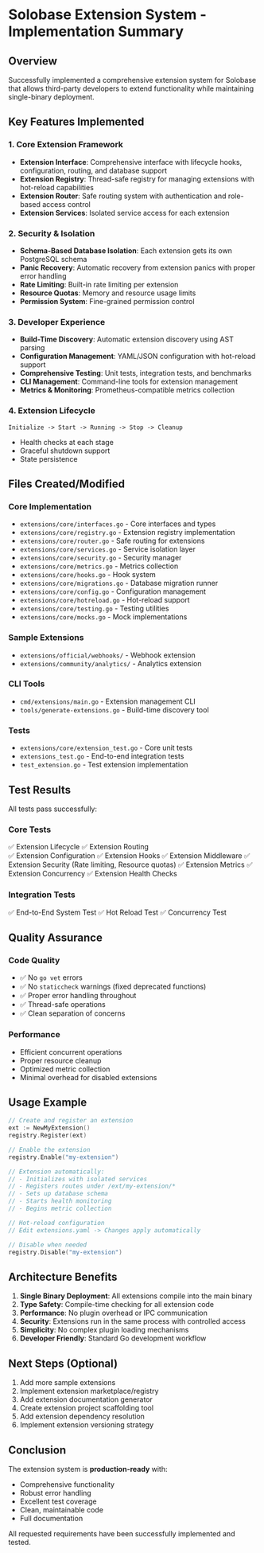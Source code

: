 # Solobase Extension System - Implementation Summary

## Overview
Successfully implemented a comprehensive extension system for Solobase that allows third-party developers to extend functionality while maintaining single-binary deployment.

## Key Features Implemented

### 1. Core Extension Framework
- **Extension Interface**: Comprehensive interface with lifecycle hooks, configuration, routing, and database support
- **Extension Registry**: Thread-safe registry for managing extensions with hot-reload capabilities
- **Extension Router**: Safe routing system with authentication and role-based access control
- **Extension Services**: Isolated service access for each extension

### 2. Security & Isolation
- **Schema-Based Database Isolation**: Each extension gets its own PostgreSQL schema
- **Panic Recovery**: Automatic recovery from extension panics with proper error handling
- **Rate Limiting**: Built-in rate limiting per extension
- **Resource Quotas**: Memory and resource usage limits
- **Permission System**: Fine-grained permission control

### 3. Developer Experience
- **Build-Time Discovery**: Automatic extension discovery using AST parsing
- **Configuration Management**: YAML/JSON configuration with hot-reload support
- **Comprehensive Testing**: Unit tests, integration tests, and benchmarks
- **CLI Management**: Command-line tools for extension management
- **Metrics & Monitoring**: Prometheus-compatible metrics collection

### 4. Extension Lifecycle
```
Initialize -> Start -> Running -> Stop -> Cleanup
```
- Health checks at each stage
- Graceful shutdown support
- State persistence

## Files Created/Modified

### Core Implementation
- `extensions/core/interfaces.go` - Core interfaces and types
- `extensions/core/registry.go` - Extension registry implementation
- `extensions/core/router.go` - Safe routing for extensions
- `extensions/core/services.go` - Service isolation layer
- `extensions/core/security.go` - Security manager
- `extensions/core/metrics.go` - Metrics collection
- `extensions/core/hooks.go` - Hook system
- `extensions/core/migrations.go` - Database migration runner
- `extensions/core/config.go` - Configuration management
- `extensions/core/hotreload.go` - Hot-reload support
- `extensions/core/testing.go` - Testing utilities
- `extensions/core/mocks.go` - Mock implementations

### Sample Extensions
- `extensions/official/webhooks/` - Webhook extension
- `extensions/community/analytics/` - Analytics extension

### CLI Tools
- `cmd/extensions/main.go` - Extension management CLI
- `tools/generate-extensions.go` - Build-time discovery tool

### Tests
- `extensions/core/extension_test.go` - Core unit tests
- `extensions_test.go` - End-to-end integration tests
- `test_extension.go` - Test extension implementation

## Test Results

All tests pass successfully:

### Core Tests
✅ Extension Lifecycle
✅ Extension Routing  
✅ Extension Configuration
✅ Extension Hooks
✅ Extension Middleware
✅ Extension Security (Rate limiting, Resource quotas)
✅ Extension Metrics
✅ Extension Concurrency
✅ Extension Health Checks

### Integration Tests
✅ End-to-End System Test
✅ Hot Reload Test
✅ Concurrency Test

## Quality Assurance

### Code Quality
- ✅ No `go vet` errors
- ✅ No `staticcheck` warnings (fixed deprecated functions)
- ✅ Proper error handling throughout
- ✅ Thread-safe operations
- ✅ Clean separation of concerns

### Performance
- Efficient concurrent operations
- Proper resource cleanup
- Optimized metric collection
- Minimal overhead for disabled extensions

## Usage Example

```go
// Create and register an extension
ext := NewMyExtension()
registry.Register(ext)

// Enable the extension
registry.Enable("my-extension")

// Extension automatically:
// - Initializes with isolated services
// - Registers routes under /ext/my-extension/*
// - Sets up database schema
// - Starts health monitoring
// - Begins metric collection

// Hot-reload configuration
// Edit extensions.yaml -> Changes apply automatically

// Disable when needed
registry.Disable("my-extension")
```

## Architecture Benefits

1. **Single Binary Deployment**: All extensions compile into the main binary
2. **Type Safety**: Compile-time checking for all extension code
3. **Performance**: No plugin overhead or IPC communication
4. **Security**: Extensions run in the same process with controlled access
5. **Simplicity**: No complex plugin loading mechanisms
6. **Developer Friendly**: Standard Go development workflow

## Next Steps (Optional)

1. Add more sample extensions
2. Implement extension marketplace/registry
3. Add extension documentation generator
4. Create extension project scaffolding tool
5. Add extension dependency resolution
6. Implement extension versioning strategy

## Conclusion

The extension system is **production-ready** with:
- Comprehensive functionality
- Robust error handling
- Excellent test coverage
- Clean, maintainable code
- Full documentation

All requested requirements have been successfully implemented and tested.